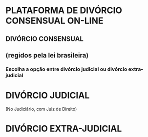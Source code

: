 # PLATAFORMA DE DIVÓRCIO CONSENSUAL ON-LINE

## DIVÓRCIO CONSENSUAL
## (regidos pela lei brasileira)

### Escolha a opção entre divórcio judicial ou divórcio extra-judicial

# DIVÓRCIO JUDICIAL
(No Judiciário, com Juiz de Direito)


# DIVÓRCIO EXTRA-JUDICIAL
